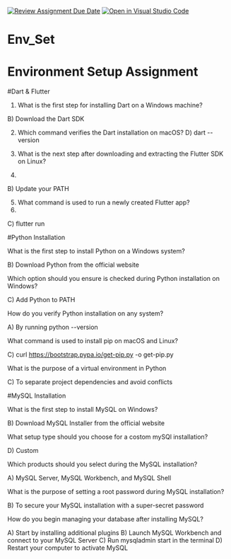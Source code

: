 [![Review Assignment Due Date](https://classroom.github.com/assets/deadline-readme-button-22041afd0340ce965d47ae6ef1cefeee28c7c493a6346c4f15d667ab976d596c.svg)](https://classroom.github.com/a/vnsr1XuU)
[![Open in Visual Studio Code](https://classroom.github.com/assets/open-in-vscode-2e0aaae1b6195c2367325f4f02e2d04e9abb55f0b24a779b69b11b9e10269abc.svg)](https://classroom.github.com/online_ide?assignment_repo_id=15643619&assignment_repo_type=AssignmentRepo)
# Env_Set

# Environment Setup Assignment

#Dart & Flutter

1. What is the first step for installing Dart on a Windows machine?


B) Download the Dart SDK

2. Which command verifies the Dart installation on macOS?
D) dart --version


3. What is the next step after downloading and extracting the Flutter SDK on Linux?
4. 
B) Update your PATH


5. What command is used to run a newly created Flutter app?
6. 
C) flutter run



#Python Installation

What is the first step to install Python on a Windows system?

B) Download Python from the official website

Which option should you ensure is checked during Python installation on Windows?

C) Add Python to PATH


How do you verify Python installation on any system?

A) By running python --version

What command is used to install pip on macOS and Linux?


C) curl https://bootstrap.pypa.io/get-pip.py -o get-pip.py


What is the purpose of a virtual environment in Python

C) To separate project dependencies and avoid conflicts

#MySQL Installation

What is the first step to install MySQL on Windows?

B) Download MySQL Installer from the official website


What setup type should you choose for a costom mySQl installation?

D) Custom

Which products should you select during the MySQL installation?

A) MySQL Server, MySQL Workbench, and MySQL Shell


What is the purpose of setting a root password during MySQL installation?


B) To secure your MySQL installation with a super-secret password


How do you begin managing your database after installing MySQL?

A) Start by installing additional plugins
B) Launch MySQL Workbench and connect to your MySQL Server
C) Run mysqladmin start in the terminal
D) Restart your computer to activate MySQL
